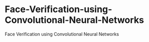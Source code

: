 # Face-Verification-using-Convolutional-Neural-Networks
Face Verification using Convolutional Neural Networks
